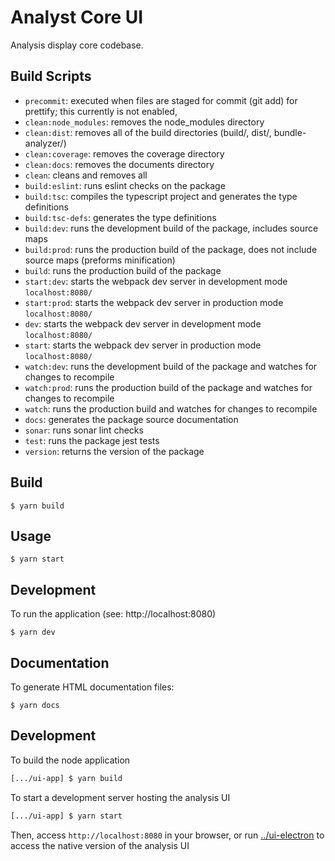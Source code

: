 # Analyst Core UI

Analysis display core codebase.

## Build Scripts
  * `precommit`: executed when files are staged for commit (git add) for prettify; this currently is not enabled,
  * `clean:node_modules`: removes the node_modules directory
  * `clean:dist`: removes all of the build directories (build/, dist/, bundle-analyzer/)
  * `clean:coverage`: removes the coverage directory 
  * `clean:docs`: removes the documents directory
  * `clean`: cleans and removes all
  * `build:eslint`: runs eslint checks on the package
  * `build:tsc`: compiles the typescript project and generates the type definitions
  * `build:tsc-defs`: generates the type definitions
  * `build:dev`: runs the development build of the package, includes source maps
  * `build:prod`: runs the production build of the package, does not include source maps (preforms minification)
  * `build`: runs the production build of the package
  * `start:dev`: starts the webpack dev server in development mode `localhost:8080/`
  * `start:prod`: starts the webpack dev server in production mode `localhost:8080/`
  * `dev`: starts the webpack dev server in development mode `localhost:8080/`
  * `start`: starts the webpack dev server in production mode `localhost:8080/`
  * `watch:dev`: runs the development build of the package and watches for changes to recompile
  * `watch:prod`: runs the production build of the package and watches for changes to recompile
  * `watch`: runs the production build and watches for changes to recompile
  * `docs`: generates the package source documentation
  * `sonar`: runs sonar lint checks
  * `test`: runs the package jest tests
  * `version`: returns the version of the package

## Build

```
$ yarn build
```

## Usage

```
$ yarn start
```

## Development
To run the application (see: http://localhost:8080)
```
$ yarn dev
```

## Documentation

To generate HTML documentation files:
```
$ yarn docs
```

## Development

To build the node application

```bash
[.../ui-app] $ yarn build
```

To start a development server hosting the analysis UI

```bash
[.../ui-app] $ yarn start
```

Then, access `http://localhost:8080` in your browser, or run [../ui-electron](../ui-electron) to access the native version of the analysis UI

